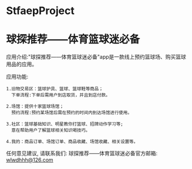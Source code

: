 # StfaepProject
# 球探推荐——体育篮球迷必备

  应用介绍:"球探推荐——体育篮球迷必备"app是一款线上预约篮球场、购买篮球用品的应用。
  
  应用功能:
  
    1.旧物交易区：篮球护具、篮球、篮球鞋等商品；
      下单流程:下单后需用户到店取货，并且到店付款。
      
    2.场馆：提供十家篮球场馆；
      预约流程:预约某场馆后需在预约的时间内到达场馆进行使用。
    
    3.社区：篮球基础知识、明星教你打篮球、招牌动作学习等;
      意在帮助用户了解篮球相关知识喝技巧。
      
    4.我的：商品订单、场馆订单、商品收藏、场馆收藏、相关设置等。

  任何意见建议, 请联系我们: 
  球探推荐——体育篮球迷必备官方邮箱: wlwdhhh@126.com
